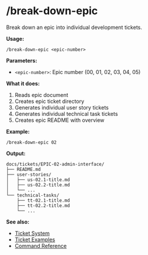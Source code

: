 # /break-down-epic

Break down an epic into individual development tickets.

**Usage:**
```
/break-down-epic <epic-number>
```

**Parameters:**
- `<epic-number>`: Epic number (00, 01, 02, 03, 04, 05)

**What it does:**
1. Reads epic document
2. Creates epic ticket directory
3. Generates individual user story tickets
4. Generates individual technical task tickets
5. Creates epic README with overview

**Example:**
```
/break-down-epic 02
```

**Output:**
```
docs/tickets/EPIC-02-admin-interface/
├── README.md
├── user-stories/
│   ├── us-02.1-title.md
│   ├── us-02.2-title.md
│   └── ...
└── technical-tasks/
    ├── tt-02.1-title.md
    ├── tt-02.2-title.md
    └── ...
```

**See also:**
- [Ticket System](../docs/development/ticket-system.md)
- [Ticket Examples](../docs/development/ticket-examples.md)
- [Command Reference](../docs/commands/reference.md)
